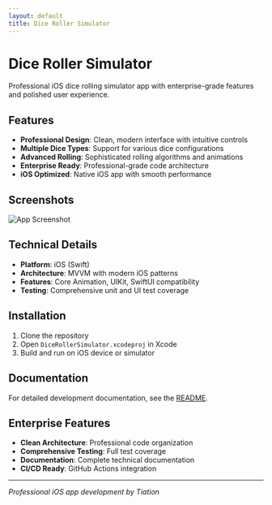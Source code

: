 ```yaml
---
layout: default
title: Dice Roller Simulator
---
```


# Dice Roller Simulator

Professional iOS dice rolling simulator app with enterprise-grade features and polished user experience.

## Features

- **Professional Design**: Clean, modern interface with intuitive controls
- **Multiple Dice Types**: Support for various dice configurations
- **Advanced Rolling**: Sophisticated rolling algorithms and animations
- **Enterprise Ready**: Professional-grade code architecture
- **iOS Optimized**: Native iOS app with smooth performance

## Screenshots

![App Screenshot](screenshots/main-screen.png)

## Technical Details

- **Platform**: iOS (Swift)
- **Architecture**: MVVM with modern iOS patterns
- **Features**: Core Animation, UIKit, SwiftUI compatibility
- **Testing**: Comprehensive unit and UI test coverage

## Installation

1. Clone the repository
2. Open `DiceRollerSimulator.xcodeproj` in Xcode
3. Build and run on iOS device or simulator

## Documentation

For detailed development documentation, see the [README](README.md).

## Enterprise Features

- **Clean Architecture**: Professional code organization
- **Comprehensive Testing**: Full test coverage
- **Documentation**: Complete technical documentation
- **CI/CD Ready**: GitHub Actions integration

---

*Professional iOS app development by Tiation*
